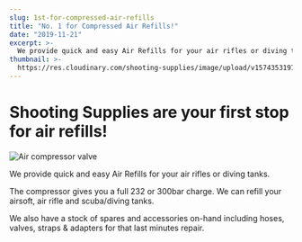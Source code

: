 ```yaml
---
slug: 1st-for-compressed-air-refills
title: "No. 1 for Compressed Air Refills!"
date: "2019-11-21"
excerpt: >-
  We provide quick and easy Air Refills for your air rifles or diving tanks.
thumbnail: >-
  https://res.cloudinary.com/shooting-supplies/image/upload/v1574353197/Gun-Charging-Kit-A-Clamp-with-hose_jkwukc.jpg
---
```


# **Shooting Supplies are your first stop for air refills!**

![Air compressor valve](https://res.cloudinary.com/shooting-supplies/image/upload/v1574353197/Gun-Charging-Kit-A-Clamp-with-hose_jkwukc.jpg)

We provide quick and easy Air Refills for your air rifles or diving tanks.

The compressor gives you a full 232 or 300bar charge. We can refill your airsoft, air rifle and scuba/diving tanks.

We also have a stock of spares and accessories on-hand including hoses, valves, straps & adapters for that last minutes repair.
